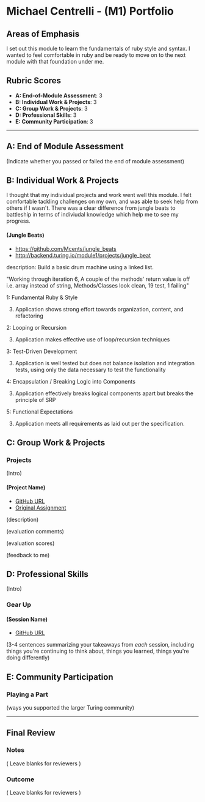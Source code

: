 # Michael Centrelli - (M1) Portfolio

## Areas of Emphasis

I set out this module to learn the fundamentals of ruby style and syntax. I wanted to feel comfortable in ruby and be ready to move on to the next module with that foundation under me. 

## Rubric Scores

* **A: End-of-Module Assessment**:   3
* **B: Individual Work & Projects**: 3
* **C: Group Work & Projects**:      3
* **D: Professional Skills**:        3
* **E: Community Participation**:    3

-----------------------

## A: End of Module Assessment

(Indicate whether you passed or failed the end of module assessment)


## B: Individual Work & Projects

I thought that my individual projects and work went well this module. I felt comfortable tackling challenges on my own, and was able to seek help from others if I wasn't. There was a clear difference from jungle beats to battleship in terms of indiviudal knowledge which help me to see my progress.  

#### (Jungle Beats)

* https://github.com/Mcents/jungle_beats
* http://backend.turing.io/module1/projects/jungle_beat

description: Build a basic drum machine using a linked list.

"Working through iteration 6,
A couple of the methods' return value is off i.e. array instead of string,
Methods/Classes look clean,
19 test, 1 failing"

1: Fundamental Ruby & Style

3. Application shows strong effort towards organization, content, and refactoring

2: Looping or Recursion

3. Application makes effective use of loop/recursion techniques

3: Test-Driven Development

3. Application is well tested but does not balance isolation and integration tests, using only the data necessary to test the functionality

4: Encapsulation / Breaking Logic into Components

3. Application effectively breaks logical components apart but breaks the principle of SRP

5: Functional Expectations

3. Application meets all requirements as laid out per the specification.

## C: Group Work & Projects

### Projects

(Intro)

#### (Project Name)

* [GitHub URL]()
* [Original Assignment]()

(description)

(evaluation comments)

(evaluation scores)

(feedback to me)

## D: Professional Skills
(Intro)

### Gear Up
#### (Session Name)

* [GitHub URL]()

(3-4 sentences summarizing your takeaways from _each_ session, including things you're continuing to think about, things you learned, things you're doing differently)

## E: Community Participation

### Playing a Part

(ways you supported the larger Turing community)

------------------

## Final Review

### Notes

( Leave blanks for reviewers )

### Outcome

( Leave blanks for reviewers )
